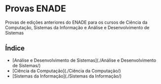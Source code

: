 # Provas ENADE
Provas de edições anteriores do ENADE para os cursos de Ciência da Computação, Sistemas da Informação e Análise e Desenvolvimento de Sistemas

## Índice

* [Análise e Desenvolvimento de Sistemas](./Análise e Desenvolvimento de Sistemas/)
* [Ciência da Computação](./Ciência da Computação/)
* [Sistemas da Informação](./Sistemas da Informação/)
